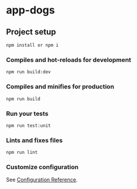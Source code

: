 # app-dogs

## Project setup
```
npm install or npm i
```

### Compiles and hot-reloads for development
```
npm run build:dev
```

### Compiles and minifies for production
```
npm run build
```

### Run your tests
```
npm run test:unit
```

### Lints and fixes files
```
npm run lint
```

### Customize configuration
See [Configuration Reference](https://cli.vuejs.org/config/).
